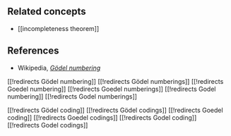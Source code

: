 
## Related concepts

* [[incompleteness theorem]]

## References

* Wikipedia, _[G&#246;del numbering](http://en.wikipedia.org/wiki/G&#246;del_numbering)_


[[!redirects Gödel numbering]]
[[!redirects Gödel numberings]]
[[!redirects Goedel numbering]]
[[!redirects Goedel numberings]]
[[!redirects Godel numbering]]
[[!redirects Godel numberings]]

[[!redirects Gödel coding]]
[[!redirects Gödel codings]]
[[!redirects Goedel coding]]
[[!redirects Goedel codings]]
[[!redirects Godel coding]]
[[!redirects Godel codings]]
